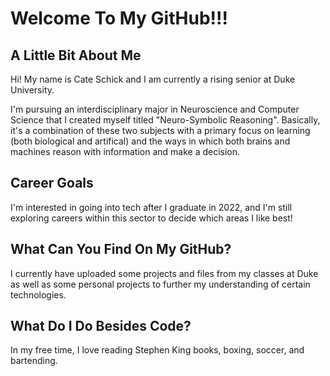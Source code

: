 <h1> Welcome To My GitHub!!! </h1>
<h2>A Little Bit About Me</h2>

   <p>Hi! My name is Cate Schick and I am currently a rising senior at Duke University.</p>

   <p>I'm pursuing an interdisciplinary major in Neuroscience and Computer Science that
    I created myself titled "Neuro-Symbolic Reasoning". Basically, it's a combination
    of these two subjects with a primary focus on learning (both biological and
    artifical) and the ways in which both brains and machines reason with information 
    and make a decision.</p>

<h2>Career Goals</h2>

   <p>I'm interested in going into tech after I graduate in 2022, and I'm still exploring 
    careers within this sector to decide which areas I like best!</p>

<h2>What Can You Find On My GitHub?</h2>

  <p>I currently have uploaded some projects and files from my classes at Duke as well as 
  some personal projects to further my understanding of certain technologies.</p>
  
<h2>What Do I Do Besides Code?</h2>

   <p>In my free time, I love reading Stephen King books, boxing, soccer, and bartending.</p>
